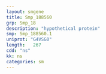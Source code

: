 ```yaml
---
layout: smgene
title: Smp_188560
grp: Smp_18
description: "hypothetical protein"
smp: Smp_188560.1
uniprot: "G4VSG0"
length:   267
cdd: "ns"
kk: ns
categories: sm
---
```

